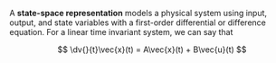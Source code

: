 A **state-space representation** models a physical system using input, output, and state variables with a first-order differential or difference equation. For a linear time invariant system, we can say that

$$
\dv{}{t}\vec{x}(t) = A\vec{x}(t) + B\vec{u}(t)
$$